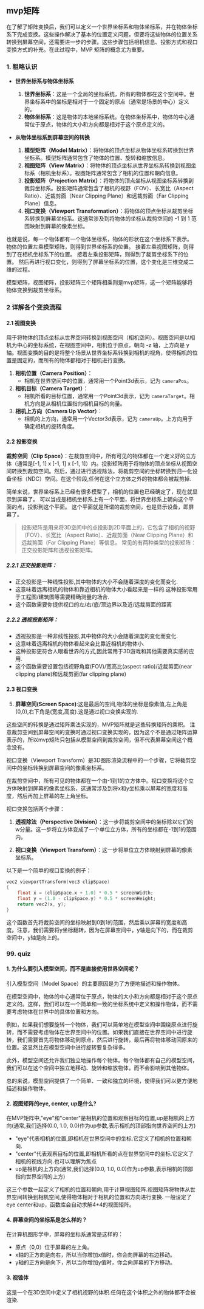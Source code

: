 ## mvp矩阵

在了解了矩阵变换后，我们可以定义一个世界坐标系和物体坐标系，并在物体坐标系下完成变换。这些操作解决了基本的位置定义问题，但要将这些物体的位置关系转换到屏幕空间，还需要进一步的步骤。这些步骤包括相机信息、投影方式和视口变换方式的补充。在此过程中，MVP 矩阵的概念尤为重要。

### 1. 粗略认识

* **世界坐标系与物体坐标系**
    1. **世界坐标系**：这是一个全局的坐标系统，所有的物体都在这个空间中。世界坐标系中的坐标是相对于一个固定的原点（通常是场景的中心）定义的。
    2. **物体坐标系**：这是物体的本地坐标系统。在物体坐标系中，物体的中心通常位于原点，物体的大小和方向都是相对于这个原点定义的。

* **从物体坐标系到屏幕空间的转换**
    1. **模型矩阵（Model Matrix）**：将物体的顶点坐标从物体坐标系转换到世界坐标系。模型矩阵通常包含了物体的位置、旋转和缩放信息。
    2. **视图矩阵（View Matrix）**：将物体的顶点坐标从世界坐标系转换到视图坐标系（相机坐标系）。视图矩阵通常包含了相机的位置和朝向信息。
    3. **投影矩阵（Projection Matrix）**：将物体的顶点坐标从视图坐标系转换到裁剪坐标系。投影矩阵通常包含了相机的视野（FOV）、长宽比（Aspect Ratio）、近裁剪面（Near Clipping Plane）和远裁剪面（Far Clipping Plane）信息。
    4. **视口变换（Viewport Transformation）**：将物体的顶点坐标从裁剪坐标系转换到屏幕坐标系。这通常涉及到将物体的坐标从裁剪空间的 -1 到 1 范围映射到屏幕的像素坐标。

也就是说，每一个物体都有一个物体坐标系，物体的形状在这个坐标系下表示。
物体的位置左乘模型矩阵，则得到世界坐标系的位置。
接着左乘视图矩阵，则得到了在相机坐标系下的位置。
接着左乘投影矩阵，则得到了裁剪坐标系下的位置。
然后再进行视口变化，则得到了屏幕坐标系的位置，这个变化是三维变成二维的过程。

模型矩阵，视图矩阵，投影矩阵三个矩阵相乘则是mvp矩阵，这一个矩阵能够将物体变换到裁剪坐标系。

### 2 详解各个变换流程

#### 2.1 视图变换

用于将物体的顶点坐标从世界空间转换到视图空间（相机空间）。视图空间是以相机为中心的坐标系统，在视图空间中，相机位于原点，朝向 -z 轴，上方向是 y 轴。视图变换的目的是将整个场景从世界坐标系转换到相机的视角，使得相机的位置是固定的，而所有的物体都相对于相机进行变换。

1. **相机位置（Camera Position）**：
   - 相机在世界空间中的位置，通常用一个Point3d表示，记为 `cameraPos`。
2. **相机目标（Camera Target）**：
   - 相机所看的目标位置，通常用一个Point3d表示，记为 `cameraTarget`。相机方向是从相机位置指向相机目标的向量。
3. **相机上方向（Camera Up Vector）**：
   - 相机的上方向，通常用一个Vector3d表示，记为 `cameraUp`。上方向用于确定相机的旋转角度。


#### 2.2 投影变换

**裁剪空间（Clip Space）**：在裁剪空间中，所有可见的物体都在一个定义好的立方体（通常是[-1, 1] x [-1, 1] x [-1, 1]）内。投影矩阵用于将物体的顶点坐标从视图空间转换到裁剪空间。然后，通过进行透视除法，将裁剪空间的坐标转换到归一化设备坐标（NDC）空间。在这个阶段,任何在这个立方体之外的物体都会被裁剪掉.

简单来说，世界坐标系上已经有很多模型了，相机的位置也已经确定了，现在就显示到屏幕了。
可以当成是相机坐标系上有一个平面，将世界坐标系上朝向这个平面的点，投影到这个平面。
这个平面就是所谓的裁剪空间，也是显示设备，即屏幕了。
> 投影矩阵是用来将3D空间中的点投影到2D平面上的，它包含了相机的视野（FOV）、长宽比（Aspect Ratio）、近裁剪面（Near Clipping Plane）和远裁剪面（Far Clipping Plane）等信息。
> 常见的有两种类型的投影矩阵：正交投影矩阵和透视投影矩阵。

##### 2.2.1 正交投影矩阵：
* 正交投影是一种线性投影,其中物体的大小不会随着深度的变化而变化.
* 这意味着远离相机的物体和靠近相机的物体大小看起来是一样的.这种投影常用于工程图/建筑图等需要精确测量的场合.
* 这个函数需要你提供视口的左/右/底/顶边界以及近/远裁剪面的距离

##### 2.2.2  透视投影矩阵：
* 透视投影是一种非线性投影,其中物体的大小会随着深度的变化而变化.
* 这意味着远离相机的物体看起来会比靠近相机的物体小.
* 这种投影更符合人眼看世界的方式,因此常用于3D游戏和其他需要真实感的应用.
* 这个函数需要设置包括视野角度(FOV)/宽高比(aspect ratio)/近裁剪面(near clipping plane)和远裁剪面(far clipping plane)


#### 2.3 视口变换
5. **屏幕空间(Screen Space)**:这是最后的空间,物体的坐标是像素值,左上角是(0,0),右下角是(宽度,高度).这是通过视口变换实现的.

这些空间的转换是通过矩阵乘法实现的，MVP矩阵就是这些转换矩阵的乘积。
注意裁剪空间到屏幕空间的变换时通过视口变换实现的，因为这个不是通过矩阵运算表示的，所以mvp矩阵只包括从模型空间到裁剪空间，但不代表屏幕空间这个概念没有。

视口变换（Viewport Transform）是3D图形渲染流程中的一个步骤，它将裁剪空间中的坐标转换到屏幕空间的像素坐标系。

在裁剪空间中，所有可见的物体都在一个由-1到1的立方体中。视口变换将这个立方体映射到屏幕的像素坐标系，这通常涉及到将x和y坐标乘以屏幕的宽度和高度，然后再加上屏幕的左上角坐标。

视口变换包括两个步骤：

1. **透视除法（Perspective Division）**：这一步将裁剪空间中的坐标除以它们的w分量。这一步将立方体变成了一个单位立方体，所有的坐标都在-1到1的范围内。

2. **视口变换（Viewport Transform）**：这一步将单位立方体映射到屏幕的像素坐标系。

以下是一个简单的视口变换的例子：

```cpp
vec2 viewportTransform(vec3 clipSpace)
{
    float x = (clipSpace.x + 1.0) * 0.5 * screenWidth;
    float y = (1.0 - clipSpace.y) * 0.5 * screenHeight;
    return vec2(x, y);
}
```

这个函数首先将裁剪空间的坐标映射到0到1的范围，然后乘以屏幕的宽度和高度。注意，我们需要将y坐标翻转，因为在屏幕空间中，y轴是向下的，而在裁剪空间中，y轴是向上的。

### 99. quiz

#### 1. 为什么要引入模型空间，而不是直接使用世界空间呢？

引入模型空间（Model Space）的主要原因是为了方便地描述和操作物体。

在模型空间中，物体的中心通常位于原点，物体的大小和方向都是相对于这个原点定义的。这样，我们可以在一个简单和一致的坐标系统中定义和操作物体，而不需要考虑物体在世界中的具体位置和方向。

例如，如果我们想要旋转一个物体，我们可以简单地在模型空间中围绕原点进行旋转，而不需要考虑物体在世界空间中的位置。如果我们直接在世界空间中进行旋转，我们需要首先将物体移动到原点，然后进行旋转，最后再将物体移动回原来的位置。这显然比在模型空间中进行旋转要复杂得多。

此外，模型空间还允许我们独立地操作每个物体。每个物体都有自己的模型空间，我们可以在这个空间中独立地移动、旋转和缩放物体，而不会影响到其他物体。

总的来说，模型空间提供了一个简单、一致和独立的环境，使得我们可以更方便地描述和操作物体。


#### 2. 视图矩阵的eye, center, up是什么?
在MVP矩阵中,"eye"和"center"是相机的位置和观察目标的位置,up是相机的上方向(通常,我们选择(0.0, 1.0, 0.0)作为up参数,表示相机的顶部指向世界空间的上方)

- "eye"代表相机的位置,即相机在世界空间中的坐标.它定义了相机的位置和朝向.
- "center"代表观察目标的位置,即相机所看的点在世界空间中的坐标.它定义了相机的视线方向.也可以理解为焦点
- up是相机的上方向(通常,我们选择(0.0, 1.0, 0.0)作为up参数,表示相机的顶部指向世界空间的上方)

这三个参数一起定义了相机的位置和朝向,用于计算视图矩阵.视图矩阵将物体从世界空间转换到相机空间,使得物体相对于相机的位置和方向进行变换.
一般设定了eye center和up，函数库会自动求解4*4的视图矩阵。

#### 4. 屏幕空间的坐标系是怎么样的？
在计算机图形学中，屏幕的坐标系通常是这样的：

- 原点（0,0）位于屏幕的左上角。
- x轴的正方向是向右，所以当你增加x值时，你会向屏幕的右边移动。
- y轴的正方向是向下，所以当你增加y值时，你会向屏幕的下方移动。


#### 3. 视锥体
这是一个在3D空间中定义了相机视野的体积.任何在这个体积之外的物体都不会被渲染.



